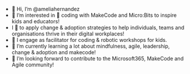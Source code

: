 - 👋 Hi, I’m @ameliahernandez
- 👀 I’m interested in 🚀 coding with MakeCode and Micro:Bits to inspire kids and educators!
- I 💜 to apply change & adoption strategies to help individuals, teams and organisations thrive in their digital workplaces! 
- 💪 I engage as facilitator for coding & robotic workshops for kids. 
- 🌱 I’m currently learning a lot about mindfulness, agile, leadership, change & adoption and makecode!
- 💞️ I’m looking forward to contribute to the Microsoft365, MakeCode and Agile community!

<!---
ameliahernandez/ameliahernandez is a ✨ special ✨ repository because its `README.md` (this file) appears on your GitHub profile.
You can click the Preview link to take a look at your changes.
--->
